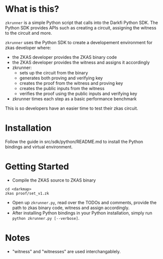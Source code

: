# What is this?

`zkrunner` is a simple Python script that calls into the Darkfi Python SDK.
The Python SDK provides APIs such as creating a circuit, assigning the witness to the circuit and more.

`zkrunner` uses the Python SDK to create a developement environment for zkas developer where:
* the ZKAS developer provides the ZKAS binary code
* the ZKAS developer provides the witness and assigns it accordingly
* zkrunner:
	* sets up the circuit from the binary
	* generates both proving and verifying key
	* creates the proof from the witness and proving key
	* creates the public inputs from the witness
	* verifies the proof using the public inputs and verifying key
* zkrunner times each step as a basic performance benchmark

This is so developers have an easier time to test their zkas circuit.

# Installation

Follow the guide in src/sdk/python/README.md to install the Python bindings and virtual environment.

# Getting Started

* Compile the ZKAS source to ZKAS binary
```
cd <darkmap>
zkas proof/set_v1.zk
```
* Open up `zkrunner.py`, read over the TODOs and comments, provide the path to zkas binary code, witness and assign accordingly.
* After installing Python bindings in your Python installation, simply run `python zkrunner.py [--verbose]`.

# Notes

* "witness" and "witnesses" are used interchangablely.

